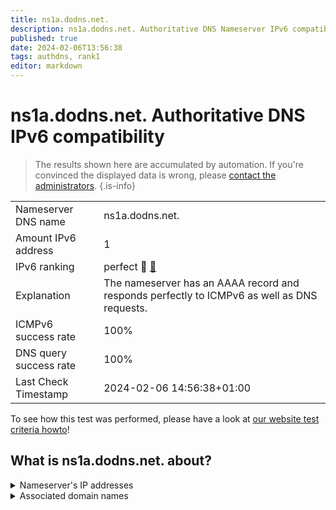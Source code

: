 ```yaml
---
title: ns1a.dodns.net.
description: ns1a.dodns.net. Authoritative DNS Nameserver IPv6 compatibility
published: true
date: 2024-02-06T13:56:38
tags: authdns, rank1
editor: markdown
---
```


# ns1a.dodns.net. Authoritative DNS IPv6 compatibility

> The results shown here are accumulated by automation. If you're convinced the displayed data is wrong, please [contact the administrators](/howto/chat). 
{.is-info}




|   |   |
| - | - |
| Nameserver DNS name | ns1a.dodns.net.
| Amount IPv6 address | 1
| IPv6 ranking | perfect :1st_place_medal: [🔗](/howto/ranking) |
| Explanation | The nameserver has an AAAA record and responds perfectly to ICMPv6 as well as DNS requests. |
| ICMPv6 success rate | 100%|
| DNS query success rate | 100% |
| Last Check Timestamp | 2024-02-06 14:56:38+01:00 |

To see how this test was performed, please have a look at [our website test criteria howto](/howto/testcriteria/authdns)!


## What is ns1a.dodns.net. about?




<details>
<summary>Nameserver's IP addresses</summary>

2001:67c:1bc::11

</details>



<details>
<summary>Associated domain names</summary>

www.inlingua-aachen.de

</details>
